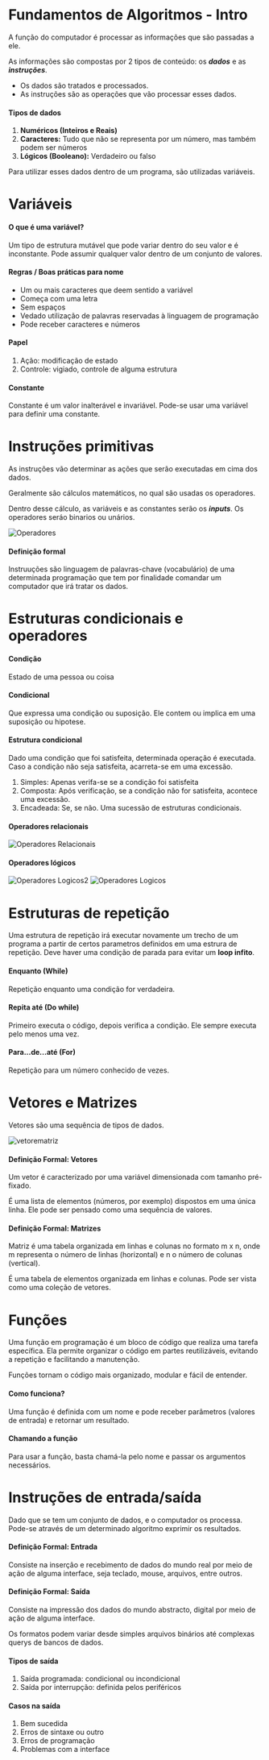 # Fundamentos de Algoritmos - Intro
A função do computador é processar as informações que são passadas a ele.

As informações são compostas por 2 tipos de conteúdo: os ***dados*** e as ***instruções***.

- Os dados são tratados e processados.
- As instruções são as operações que vão processar esses dados.

#### Tipos de dados
1. **Numéricos (Inteiros e Reais)**
2. **Caracteres:** Tudo que não se representa por um número, mas também podem ser números
3. **Lógicos (Booleano):** Verdadeiro ou falso

Para utilizar esses dados dentro de um programa, são utilizadas variáveis.

# Variáveis

#### O que é uma variável?
Um tipo de estrutura mutável que pode variar dentro do seu valor e é inconstante. Pode assumir qualquer valor dentro de um conjunto de valores.

#### Regras / Boas práticas para nome
- Um ou mais caracteres que deem sentido a variável
- Começa com uma letra
- Sem espaços
- Vedado utilização de palavras reservadas à linguagem de programação
- Pode receber caracteres e números

#### Papel
1. Ação: modificação de estado
2. Controle: vigiado, controle de alguma estrutura

#### Constante
Constante é um valor inalterável e invariável. Pode-se usar uma variável para definir uma constante.

# Instruções primitivas

As instruções vão determinar as ações que serão executadas em cima dos dados.

Geralmente são cálculos matemáticos, no qual são usadas os operadores.

Dentro desse cálculo, as variáveis e as constantes serão os ***inputs***. Os operadores seráo binarios ou unários.

![Operadores](https://igorcadelima.github.io/curso-webdesign/logica-de-programacao/aula02/img/operadores-aritmeticos.jpg)

#### Definição formal
Instruuções são linguagem de palavras-chave (vocabulário) de uma determinada programação que tem por finalidade comandar um computador que irá tratar os dados.

# Estruturas condicionais e operadores

#### Condição
Estado de uma pessoa ou coisa

#### Condicional
Que expressa uma condição ou suposição. Ele contem ou implica em uma suposição ou hipotese.

#### Estrutura condicional
Dado uma condição que foi satisfeita, determinada operação é executada. Caso a condição não seja satisfeita, acarreta-se em uma excessão.

1. Simples: Apenas verifa-se se a condição foi satisfeita
2. Composta: Após verificação, se a condição não for satisfeita, acontece uma excessão.
3. Encadeada: Se, se não. Uma sucessão de estruturas condicionais.

#### Operadores relacionais
![Operadores Relacionais](https://gnulinuxbr.wordpress.com/wp-content/uploads/2010/01/operadores-relacionais2.png)

#### Operadores lógicos
![Operadores Logicos2](https://eitech.net.br/wp-content/uploads/2024/05/Operadores-logicos.webp)
![Operadores Logicos](https://encrypted-tbn0.gstatic.com/images?q=tbn:ANd9GcTfMV18W6tLfodY3v7OhfWJeKQFvHp5nb7IbE85evMYPcBdL8zBzB9pkvl6QNDqXDuMjuE&usqp=CAU)

# Estruturas de repetição

Uma estrutura de repetição irá executar novamente um trecho de um programa a partir de certos parametros definidos em uma estrura de repetição. Deve haver uma condição de parada para evitar um **loop infito**.

#### Enquanto (While)
Repetição enquanto uma condição for verdadeira.

#### Repita até (Do while)
Primeiro executa o código, depois verifica a condição. Ele sempre executa pelo menos uma vez.

#### Para...de...até (For)
Repetição para um número conhecido de vezes.

# Vetores e Matrizes
Vetores são uma sequência de tipos de dados.

![vetorematriz](https://miro.medium.com/v2/resize:fit:998/1*Y-B1y0UMWBo6F8CeS1mwKg.png)

#### Definição Formal: Vetores
Um vetor é caracterizado por uma variável dimensionada com tamanho pré-fixado.

É uma lista de elementos (números, por exemplo) dispostos em uma única linha. Ele pode ser pensado como uma sequência de valores.


#### Definição Formal: Matrizes
Matriz é uma tabela organizada em linhas e colunas no formato m x n, onde m representa o número de linhas (horizontal) e n o número de colunas (vertical).

É uma tabela de elementos organizada em linhas e colunas. Pode ser vista como uma coleção de vetores.

# Funções
Uma função em programação é um bloco de código que realiza uma tarefa específica. Ela permite organizar o código em partes reutilizáveis, evitando a repetição e facilitando a manutenção.

Funções tornam o código mais organizado, modular e fácil de entender.

#### Como funciona?
Uma função é definida com um nome e pode receber parâmetros (valores de entrada) e retornar um resultado.

#### Chamando a função
Para usar a função, basta chamá-la pelo nome e passar os argumentos necessários.

# Instruções de entrada/saída
Dado que se tem um conjunto de dados, e o computador os processa. Pode-se através de um determinado algoritmo exprimir os resultados.

#### Definição Formal: Entrada
Consiste na inserção e recebimento de dados do mundo real por meio de ação de alguma interface, seja teclado, mouse, arquivos, entre outros.

#### Definição Formal: Saída
Consiste na impressão dos dados do mundo abstracto, digital por meio de ação de alguma interface.   

Os formatos podem variar desde simples arquivos binários até complexas querys de bancos de dados.

#### Tipos de saída
1. Saída programada: condicional ou incondicional
2. Saída por interrupção: definida pelos periféricos

#### Casos na saída
1. Bem sucedida
2. Erros de sintaxe ou outro
3. Erros de programação
4. Problemas com a interface
